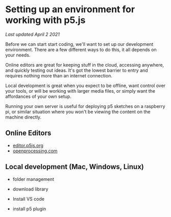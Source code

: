 ---
---
# Setting up an environment for working with p5.js
_Last updated April 2 2021_

Before we can start start coding, we'll want to set up our development environment. There are a few different ways to do this, it all depends on your needs. 

Online editors are great for keeping stuff in the cloud, accessing anywhere, and quickly testing out ideas. It's got the lowest barrier to entry and requires nothing more than an internet connection. 

Local development is great when you expect to be offline, want control over your tools, or will be working with larger media files, or simply want the affordances of your own setup.

Running your own server is useful for deploying p5 sketches on a raspberry pi, or similar situation where you won't be viewing the content on the machine directly.

## Online Editors
- [editor.p5js.org](https://editor.p5js.org) 
- [openprocessing.com](https://openprocessing.com)

## Local development (Mac, Windows, Linux)
- folder management

- download library

- Install VS code
- install p5 plugin
